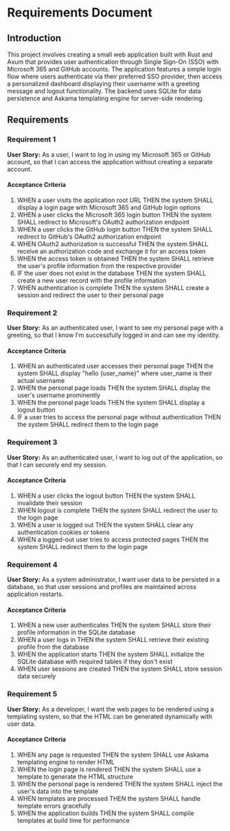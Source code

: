 # Requirements Document

## Introduction

This project involves creating a small web application built with Rust and Axum that provides user authentication through Single Sign-On (SSO) with Microsoft 365 and GitHub accounts. The application features a simple login flow where users authenticate via their preferred SSO provider, then access a personalized dashboard displaying their username with a greeting message and logout functionality. The backend uses SQLite for data persistence and Askama templating engine for server-side rendering.

## Requirements

### Requirement 1

**User Story:** As a user, I want to log in using my Microsoft 365 or GitHub account, so that I can access the application without creating a separate account.

#### Acceptance Criteria

1. WHEN a user visits the application root URL THEN the system SHALL display a login page with Microsoft 365 and GitHub login options
2. WHEN a user clicks the Microsoft 365 login button THEN the system SHALL redirect to Microsoft's OAuth2 authorization endpoint
3. WHEN a user clicks the GitHub login button THEN the system SHALL redirect to GitHub's OAuth2 authorization endpoint
4. WHEN OAuth2 authorization is successful THEN the system SHALL receive an authorization code and exchange it for an access token
5. WHEN the access token is obtained THEN the system SHALL retrieve the user's profile information from the respective provider
6. IF the user does not exist in the database THEN the system SHALL create a new user record with the profile information
7. WHEN authentication is complete THEN the system SHALL create a session and redirect the user to their personal page

### Requirement 2

**User Story:** As an authenticated user, I want to see my personal page with a greeting, so that I know I'm successfully logged in and can see my identity.

#### Acceptance Criteria

1. WHEN an authenticated user accesses their personal page THEN the system SHALL display "hello {user_name}" where user_name is their actual username
2. WHEN the personal page loads THEN the system SHALL display the user's username prominently
3. WHEN the personal page loads THEN the system SHALL display a logout button
4. IF a user tries to access the personal page without authentication THEN the system SHALL redirect them to the login page

### Requirement 3

**User Story:** As an authenticated user, I want to log out of the application, so that I can securely end my session.

#### Acceptance Criteria

1. WHEN a user clicks the logout button THEN the system SHALL invalidate their session
2. WHEN logout is complete THEN the system SHALL redirect the user to the login page
3. WHEN a user is logged out THEN the system SHALL clear any authentication cookies or tokens
4. WHEN a logged-out user tries to access protected pages THEN the system SHALL redirect them to the login page

### Requirement 4

**User Story:** As a system administrator, I want user data to be persisted in a database, so that user sessions and profiles are maintained across application restarts.

#### Acceptance Criteria

1. WHEN a new user authenticates THEN the system SHALL store their profile information in the SQLite database
2. WHEN a user logs in THEN the system SHALL retrieve their existing profile from the database
3. WHEN the application starts THEN the system SHALL initialize the SQLite database with required tables if they don't exist
4. WHEN user sessions are created THEN the system SHALL store session data securely

### Requirement 5

**User Story:** As a developer, I want the web pages to be rendered using a templating system, so that the HTML can be generated dynamically with user data.

#### Acceptance Criteria

1. WHEN any page is requested THEN the system SHALL use Askama templating engine to render HTML
2. WHEN the login page is rendered THEN the system SHALL use a template to generate the HTML structure
3. WHEN the personal page is rendered THEN the system SHALL inject the user's data into the template
4. WHEN templates are processed THEN the system SHALL handle template errors gracefully
5. WHEN the application builds THEN the system SHALL compile templates at build time for performance